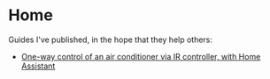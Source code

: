 # Home

Guides I've published, in the hope that they help others:

* [One-way control of an air conditioner via IR controller, with Home
  Assistant](home_assistant_ac.md)
